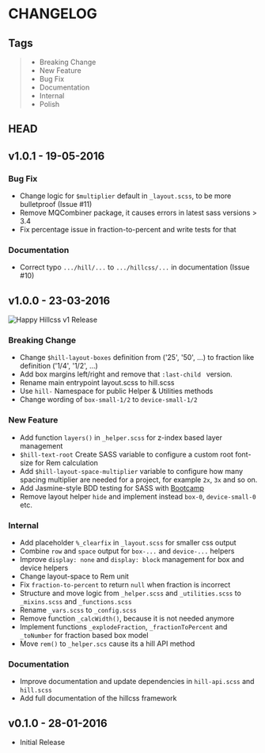 # CHANGELOG

## Tags

> - Breaking Change
> - New Feature
> - Bug Fix
> - Documentation
> - Internal
> - Polish

## HEAD

## v1.0.1 - 19-05-2016

### Bug Fix
* Change logic for `$multiplier` default in `_layout.scss`, to be more bulletproof (Issue #11)
* Remove MQCombiner package, it causes errors in latest sass versions > 3.4
* Fix percentage issue in fraction-to-percent and write tests for that

### Documentation
* Correct typo `.../hill/...` to `.../hillcss/...` in documentation (Issue #10)

## v1.0.0 - 23-03-2016

![Happy Hillcss v1 Release](http://i.imgur.com/XmMMZKg.gif)

### Breaking Change
* Change `$hill-layout-boxes` definition from ('25', '50', ...) to fraction like definition ('1/4', '1/2', ...)
* Add box margins left/right and remove that `:last-child ` version.
* Rename main entrypoint layout.scss to hill.scss
* Use `hill-` Namespace for public Helper & Utilities methods
* Change wording of `box-small-1/2` to `device-small-1/2`

### New Feature
* Add function `layers()` in `_helper.scss` for z-index based layer management
* `$hill-text-root` Create SASS variable to configure a custom root font-size for Rem calculation
* Add `$hill-layout-space-multiplier` variable to configure how many spacing multiplier are needed for a project, for example `2x`, `3x` and so on.
* Add Jasmine-style BDD testing for SASS with [Bootcamp](https://www.npmjs.com/package/bootcamp)
* Remove layout helper `hide` and implement instead `box-0`, `device-small-0` etc.

### Internal
* Add placeholder `%_clearfix` in `_layout.scss` for smaller css output
* Combine `row` and `space` output for `box-...` and `device-...` helpers
* Improve `display: none` and `display: block` management for box and device helpers
* Change layout-space to Rem unit
* Fix `fraction-to-percent` to return `null` when fraction is incorrect
* Structure and move logic from `_helper.scss` and `_utilities.scss` to `_mixins.scss` and `_functions.scss`
* Rename `_vars.scss` to `_config.scss`
* Remove function `_calcWidth()`, because it is not needed anymore
* Implement functions `_explodeFraction`, `_fractionToPercent` and `_toNumber` for fraction based box model
* Move `rem()` to `_helper.scs` cause its a hill API method

### Documentation
* Improve documentation and update dependencies in `hill-api.scss` and `hill.scss`
* Add full documentation of the hillcss framework

## v0.1.0 - 28-01-2016

* Initial Release


